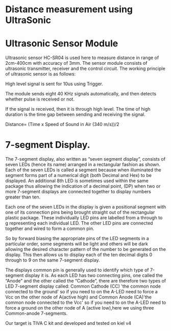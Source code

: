 # Distance measurement using UltraSonic
# Ultrasonic Sensor Module
Ultrasonic sensor HC-SR04 is used here to measure distance in range of 2cm-400cm with accuracy of 3mm. The sensor module consists of ultrasonic transmitter, receiver and the control circuit. The working principle of ultrasonic sensor is as follows:

High level signal is sent for 10us using Trigger.

The module sends eight 40 KHz signals automatically, and then detects whether pulse is received or not.

If the signal is received, then it is through high level. The time of high duration is the time gap between sending and receiving the signal.

Distance= (Time x Speed of Sound in Air (340 m/s))/2

# 7-segment Display.

The 7-segment display, also written as “seven segment display”, consists of seven LEDs (hence its name) arranged in a rectangular fashion as shown. Each of the seven LEDs is called a segment because when illuminated the segment forms part of a numerical digit (both Decimal and Hex) to be displayed. An additional 8th LED is sometimes used within the same package thus allowing the indication of a decimal point, (DP) when two or more 7-segment displays are connected together to display numbers greater than ten.

Each one of the seven LEDs in the display is given a positional segment with one of its connection pins being brought straight out of the rectangular plastic package. These individually LED pins are labelled from a through to g representing each individual LED. The other LED pins are connected together and wired to form a common pin.

So by forward biasing the appropriate pins of the LED segments in a particular order, some segments will be light and others will be dark allowing the desired character pattern of the number to be generated on the display. This then allows us to display each of the ten decimal digits 0 through to 9 on the same 7-segment display.

The displays common pin is generally used to identify which type of 7-segment display it is. As each LED has two connecting pins, one called the “Anode” and the other called the “Cathode”, there are therefore two types of LED 7-segment display called: Common Cathode (CC) 'the common node connected to the ground' so if you need to on the A-LED need to force a Vcc on the other node of A(active high)
and Common Anode (CA)'the common node connected to the Vcc' so if you need to on the A-LED need to force a ground on the other node of A (active low),here we using three Common-anode 7-segments.

Our target is TIVA C kit and developed and tested on kiel v4
